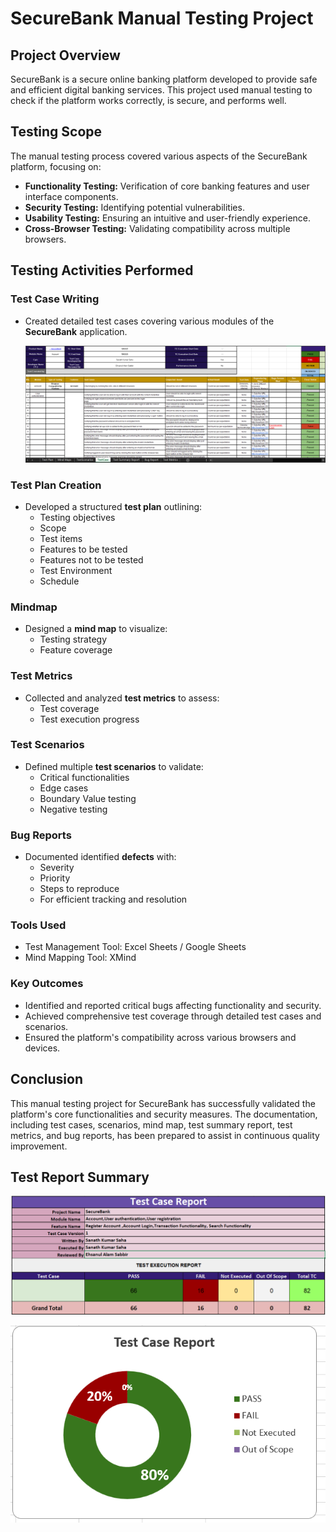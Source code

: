 # SecureBank Manual Testing Project

## Project Overview
SecureBank is a secure online banking platform developed to provide safe and efficient digital banking services. This project used manual testing to check if the platform works correctly, is secure, and performs well.



## Testing Scope
The manual testing process covered various aspects of the SecureBank platform, focusing on:
- **Functionality Testing:** Verification of core banking features and user interface components.
- **Security Testing:** Identifying potential vulnerabilities.
- **Usability Testing:** Ensuring an intuitive and user-friendly experience.
- **Cross-Browser Testing:** Validating compatibility across multiple browsers.

## Testing Activities Performed


### Test Case Writing
- Created detailed test cases covering various modules of the **SecureBank** application.
  
  ![Test Case Image](https://github.com/SanathSaha/Manual_testing_Project/blob/67f55dfffa81eb42d8545738ef6bf875dc49f029/Test%20Case.png)

### Test Plan Creation
- Developed a structured **test plan** outlining:
  - Testing objectives
  - Scope
  - Test items
  - Features to be tested
  - Features not to be tested
  - Test Environment
  - Schedule

### Mindmap
- Designed a **mind map** to visualize:
  - Testing strategy
  - Feature coverage

### Test Metrics
- Collected and analyzed **test metrics** to assess:
  - Test coverage
  - Test execution progress

### Test Scenarios
- Defined multiple **test scenarios** to validate:
  - Critical functionalities
  - Edge cases
  - Boundary Value testing
  - Negative testing

### Bug Reports
- Documented identified **defects** with:
  - Severity
  - Priority
  - Steps to reproduce
  - For efficient tracking and resolution


### Tools Used
- Test Management Tool: Excel Sheets / Google Sheets
- Mind Mapping Tool: XMind 


### Key Outcomes
- Identified and reported critical bugs affecting functionality and security.
- Achieved comprehensive test coverage through detailed test cases and scenarios.
- Ensured the platform's compatibility across various browsers and devices.


## Conclusion
This manual testing project for SecureBank has successfully validated the platform's core functionalities and security measures. The documentation, including test cases, scenarios, mind map, test summary report, test metrics, and bug reports, has been prepared to assist in continuous quality improvement.

## Test Report Summary

![SecureBank Test Image](https://github.com/SanathSaha/Manual_testing_Project/blob/fc9b4ea054887ed60c1847601c73b48cd583e81f/Test%20Case%20Summary.png)

<img src="https://github.com/SanathSaha/Manual_testing_Project/blob/f5baffe8b5799d2cc63505d5e74f4a78c88a8ccb/Test%20Case%20Summary%20Piechart.png"/>
